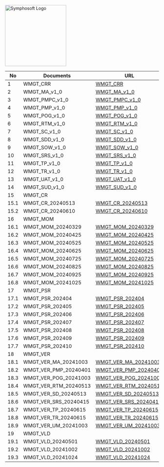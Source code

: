 <img src="https://www.symphosoft.com/logo/symphosoftLogo.png" alt="Symphosoft Logo" width="200"/>  

| No   | Documents       | URL |
|------|------------------|-----|
| 1    | WMGT_CRR        | [WMGT_CRR](https://symphosoftworkflow.github.io/WMGT_PROJECT_REPOSITORY/BASELINE/WMGT_CRR) |
| 2    | WMGT_MA_v1_0    | [WMGT_MA_v1_0](https://symphosoftworkflow.github.io/WMGT_PROJECT_REPOSITORY/BASELINE/WMGT_MA_v1_0) |
| 3    | WMGT_PMPC_v1_0  | [WMGT_PMPC_v1_0](https://symphosoftworkflow.github.io/WMGT_PROJECT_REPOSITORY/BASELINE/WMGT_PMPC_v1_0) |
| 4    | WMGT_PMP_v1_0   | [WMGT_PMP_v1_0](https://symphosoftworkflow.github.io/WMGT_PROJECT_REPOSITORY/BASELINE/WMGT_PMP_v1_0) |
| 5    | WMGT_POG_v1_0   | [WMGT_POG_v1_0](https://symphosoftworkflow.github.io/WMGT_PROJECT_REPOSITORY/BASELINE/WMGT_POG_v1_0) |
| 6    | WMGT_RTM_v1_0   | [WMGT_RTM_v1_0](https://symphosoftworkflow.github.io/WMGT_PROJECT_REPOSITORY/BASELINE/WMGT_RTM_v1_0) |
| 7    | WMGT_SC_v1_0    | [WMGT_SC_v1_0](https://symphosoftworkflow.github.io/WMGT_PROJECT_REPOSITORY/BASELINE/WMGT_SC_v1_0) |
| 8    | WMGT_SDD_v1_0    | [WMGT_SDD_v1_0](https://symphosoftworkflow.github.io/WMGT_PROJECT_REPOSITORY/BASELINE/WMGT_SDD_v1_0) |
| 9    | WMGT_SOW_v1_0   | [WMGT_SOW_v1_0](https://symphosoftworkflow.github.io/WMGT_PROJECT_REPOSITORY/BASELINE/WMGT_SOW_v1_0) |
| 10   | WMGT_SRS_v1_0   | [WMGT_SRS_v1_0](https://symphosoftworkflow.github.io/WMGT_PROJECT_REPOSITORY/BASELINE/WMGT_SRS_v1_0) |
| 11   | WMGT_TP_v1_0    | [WMGT_TP_v1_0](https://symphosoftworkflow.github.io/WMGT_PROJECT_REPOSITORY/BASELINE/WMGT_TP_v1_0) |
| 12   | WMGT_TR_v1_0    | [WMGT_TR_v1_0](https://symphosoftworkflow.github.io/WMGT_PROJECT_REPOSITORY/BASELINE/WMGT_TR_v1_0) |
| 13   | WMGT_UAT_v1_0   | [WMGT_UAT_v1_0](https://symphosoftworkflow.github.io/WMGT_PROJECT_REPOSITORY/BASELINE/WMGT_UAT_v1_0) |
| 14   | WMGT_SUD_v1_0    | [WMGT_SUD_v1_0](https://symphosoftworkflow.github.io/WMGT_PROJECT_REPOSITORY/BASELINE/WMGT_SUD_v1_0) |
| 15   | WMGT_CR         | |
| 15.1 | WMGT_CR_20240513 | [WMGT_CR_20240513](https://symphosoftworkflow.github.io/WMGT_PROJECT_REPOSITORY/BASELINE/WMGT_CR/WMGT_CR_20240513) |
| 15.2 | WMGT_CR_20240610 | [WMGT_CR_20240610](https://symphosoftworkflow.github.io/WMGT_PROJECT_REPOSITORY/BASELINE/WMGT_CR/WMGT_CR_20240610) |
| 16   | WMGT_MOM        | |
| 16.1 | WMGT_MOM_20240329 | [WMGT_MOM_20240329](https://symphosoftworkflow.github.io/WMGT_PROJECT_REPOSITORY/BASELINE/WMGT_MOM/WMGT_MOM_20240329) |
| 16.2 | WMGT_MOM_20240425 | [WMGT_MOM_20240425](https://symphosoftworkflow.github.io/WMGT_PROJECT_REPOSITORY/BASELINE/WMGT_MOM/WMGT_MOM_20240425) |
| 16.3 | WMGT_MOM_20240525 | [WMGT_MOM_20240525](https://symphosoftworkflow.github.io/WMGT_PROJECT_REPOSITORY/BASELINE/WMGT_MOM/WMGT_MOM_20240525) |
| 16.4 | WMGT_MOM_20240625 | [WMGT_MOM_20240625](https://symphosoftworkflow.github.io/WMGT_PROJECT_REPOSITORY/BASELINE/WMGT_MOM/WMGT_MOM_20240625) |
| 16.5 | WMGT_MOM_20240725 | [WMGT_MOM_20240725](https://symphosoftworkflow.github.io/WMGT_PROJECT_REPOSITORY/BASELINE/WMGT_MOM/WMGT_MOM_20240725) |
| 16.6 | WMGT_MOM_20240825 | [WMGT_MOM_20240825](https://symphosoftworkflow.github.io/WMGT_PROJECT_REPOSITORY/BASELINE/WMGT_MOM/WMGT_MOM_20240825) |
| 16.7 | WMGT_MOM_20240925 | [WMGT_MOM_20240925](https://symphosoftworkflow.github.io/WMGT_PROJECT_REPOSITORY/BASELINE/WMGT_MOM/WMGT_MOM_20240925) |
| 16.8 | WMGT_MOM_20241025 | [WMGT_MOM_20241025](https://symphosoftworkflow.github.io/WMGT_PROJECT_REPOSITORY/BASELINE/WMGT_MOM/WMGT_MOM_20241025) |
| 17   | WMGT_PSR        | |
| 17.1 | WMGT_PSR_202404 | [WMGT_PSR_202404](https://symphosoftworkflow.github.io/WMGT_PROJECT_REPOSITORY/BASELINE/WMGT_PSR/WMGT_PSR_202404) |
| 17.2 | WMGT_PSR_202405 | [WMGT_PSR_202405](https://symphosoftworkflow.github.io/WMGT_PROJECT_REPOSITORY/BASELINE/WMGT_PSR/WMGT_PSR_202405) |
| 17.3 | WMGT_PSR_202406 | [WMGT_PSR_202406](https://symphosoftworkflow.github.io/WMGT_PROJECT_REPOSITORY/BASELINE/WMGT_PSR/WMGT_PSR_202406) |
| 17.4 | WMGT_PSR_202407 | [WMGT_PSR_202407](https://symphosoftworkflow.github.io/WMGT_PROJECT_REPOSITORY/BASELINE/WMGT_PSR/WMGT_PSR_202407) |
| 17.5 | WMGT_PSR_202408 | [WMGT_PSR_202408](https://symphosoftworkflow.github.io/WMGT_PROJECT_REPOSITORY/BASELINE/WMGT_PSR/WMGT_PSR_202408) |
| 17.6 | WMGT_PSR_202409 | [WMGT_PSR_202409](https://symphosoftworkflow.github.io/WMGT_PROJECT_REPOSITORY/BASELINE/WMGT_PSR/WMGT_PSR_202409) |
| 17.7 | WMGT_PSR_202410 | [WMGT_PSR_202410](https://symphosoftworkflow.github.io/WMGT_PROJECT_REPOSITORY/BASELINE/WMGT_PSR/WMGT_PSR_202410) |
| 18   | WMGT_VER        | |
| 18.1 | WMGT_VER_MA_20241003 | [WMGT_VER_MA_20241003](https://symphosoftworkflow.github.io/WMGT_PROJECT_REPOSITORY/BASELINE/WMGT_VER/WMGT_VER_MA_20241003) |
| 18.2 | WMGT_VER_PMP_20240401 | [WMGT_VER_PMP_20240401](https://symphosoftworkflow.github.io/WMGT_PROJECT_REPOSITORY/BASELINE/WMGT_VER/WMGT_VER_PMP_20240401) |
| 18.3 | WMGT_VER_POG_20241003 | [WMGT_VER_POG_20241003](https://symphosoftworkflow.github.io/WMGT_PROJECT_REPOSITORY/BASELINE/WMGT_VER/WMGT_VER_POG_20241003) |
| 18.4 | WMGT_VER_RTM_20240513 | [WMGT_VER_RTM_20240513](https://symphosoftworkflow.github.io/WMGT_PROJECT_REPOSITORY/BASELINE/WMGT_VER/WMGT_VER_RTM_20240513) |
| 18.5 | WMGT_VER_SD_20240513 | [WMGT_VER_SD_20240513](https://symphosoftworkflow.github.io/WMGT_PROJECT_REPOSITORY/BASELINE/WMGT_VER/WMGT_VER_SD_20240513) |
| 18.6 | WMGT_VER_SRS_20240415 | [WMGT_VER_SRS_20240415](https://symphosoftworkflow.github.io/WMGT_PROJECT_REPOSITORY/BASELINE/WMGT_VER/WMGT_VER_SRS_20240415) |
| 18.7 | WMGT_VER_TP_20240615 | [WMGT_VER_TP_20240615](https://symphosoftworkflow.github.io/WMGT_PROJECT_REPOSITORY/BASELINE/WMGT_VER/WMGT_VER_TP_20240615) |
| 18.8 | WMGT_VER_TR_20240615 | [WMGT_VER_TR_20240615](https://symphosoftworkflow.github.io/WMGT_PROJECT_REPOSITORY/BASELINE/WMGT_VER/WMGT_VER_TR_20240615) |
| 18.9 | WMGT_VER_UM_20241003 | [WMGT_VER_UM_20241003](https://symphosoftworkflow.github.io/WMGT_PROJECT_REPOSITORY/BASELINE/WMGT_VER/WMGT_VER_UM_20241003) |
| 19   | WMGT_VLD        | |
| 19.1 | WMGT_VLD_20240501 | [WMGT_VLD_20240501](https://symphosoftworkflow.github.io/WMGT_PROJECT_REPOSITORY/BASELINE/WMGT_VLD/WMGT_VLD_20240501) |
| 19.2 | WMGT_VLD_20241002 | [WMGT_VLD_20241002](https://symphosoftworkflow.github.io/WMGT_PROJECT_REPOSITORY/BASELINE/WMGT_VLD/WMGT_VLD_20241002) |
| 19.3 | WMGT_VLD_20241024 | [WMGT_VLD_20241024](https://symphosoftworkflow.github.io/WMGT_PROJECT_REPOSITORY/BASELINE/WMGT_VLD/WMGT_VLD_20241024) |  


